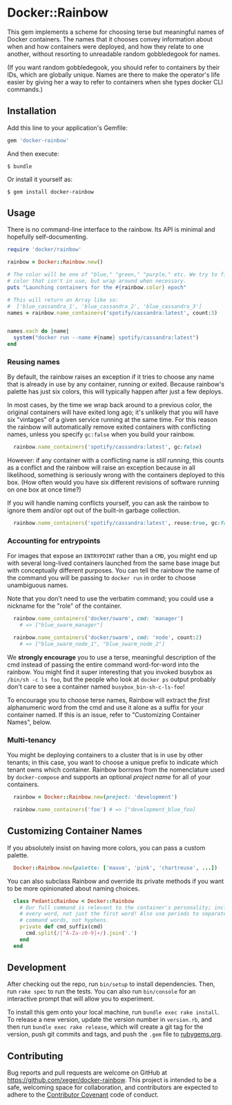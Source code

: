 # Docker::Rainbow

This gem implements a scheme for choosing terse but meaningful names of Docker
containers. The names that it chooses convey information about when and how
containers were deployed, and how they relate to one another, without resorting
to unreadable random gobbledegook for names.

(If you want random gobbledegook, you should refer to containers by their IDs,
which are globally unique. Names are there to make the operator's life easier
by giving her a way to refer to containers when she types docker CLI commands.)

## Installation

Add this line to your application's Gemfile:

```ruby
gem 'docker-rainbow'
```

And then execute:

    $ bundle

Or install it yourself as:

    $ gem install docker-rainbow

## Usage

There is no command-line interface to the rainbow. Its API is minimal and
hopefully self-documenting.

```ruby
require 'docker/rainbow'

rainbow = Docker::Rainbow.new()

# The color will be one of "blue," "green," "purple," etc. We try to find a
# color that isn't in use, but wrap around when necessary.
puts "Launching containers for the #{rainbow.color} epoch"

# This will return an Array like so:
#  ['blue_cassandra_1', 'blue_cassandra_2', 'blue_cassandra_3']
names = rainbow.name_containers('spotify/cassandra:latest', count:3)


names.each do |name|
  system("docker run --name #{name} spotify/cassandra:latest")
end
```

### Reusing names

By default, the rainbow raises an exception if it tries to choose any name
that is already in use by any container, running _or_ exited. Because rainbow's
palette has just six colors, this will typically happen after just a few
deploys.

In most cases, by the time we wrap back around to a previous color, the original
containers will have exited long ago; it's unlikely that you will have six
"vintages" of a given service running at the same time. For this reason the
rainbow will automatically remove exited containers with conflicting names,
unless you specify `gc:false` when you build your rainbow.

```ruby
  rainbow.name_containers('spotify/cassandra:latest', gc:false)
```

However: if any container with a conflicting name is *still running*, this
counts as a conflict and the rainbow will raise an exception because in all
likelihood, something is seriously wrong with the containers deployed to this
box. (How often would you have six different revisions of software running
on one box at once time?)

If you will handle naming conflicts yourself, you can ask the rainbow to ignore
them and/or opt out of the built-in garbage collection.

```ruby
  rainbow.name_containers('spotify/cassandra:latest', reuse:true, gc:false)
```

### Accounting for entrypoints

For images that expose an `ENTRYPOINT` rather than a `CMD`, you might end up
with several long-lived containers launched from the same base image but with
conceptually different purposes. You can tell the rainbow the name of the
command you will be passing to `docker run` in order to choose unambiguous
names.

Note that you don't need to use the verbatim command; you could use a nickname
for the "role" of the container.

```ruby
  rainbow.name_containers('docker/swarm', cmd: 'manager')
    # => ["blue_swarm_manager"]

  rainbow.name_containers('docker/swarm', cmd: 'node', count:2)
    # => ["blue_swarm_node_1", "blue_swarm_node_2"]
```

We **strongly encourage** you to use a terse, meaningful description of the
cmd instead of passing the entire command word-for-word into the rainbow. You
might find it super interesting that you invoked busybox as `/bin/sh -c ls foo`,
but the people who look at `docker ps` output probably don't care to see a
container named `busybox_bin-sh-c-ls-foo`!

To encourage you to choose terse names, Rainbow will extract the _first_
alphanumeric word from the cmd and use it alone as a suffix for your container
named. If this is an issue, refer to "Customizing Container Names", below.

### Multi-tenancy

You might be deploying containers to a cluster that is in use by other tenants;
in this case, you want to choose a unique prefix to indicate which tenant owns
which container. Rainbow borrows from the nomenclature used by `docker-compose`
and supports an optional *project name* for all of your containers.

```ruby
  rainbow = Docker::Rainbow.new(project: 'development')

  rainbow.name_containers('foo') # => ["development_blue_foo]
```

## Customizing Container Names

If you absolutely insist on having more colors, you can pass a custom
palette.

```ruby
  Docker::Rainbow.new(palette: ['mauve', 'pink', 'chartreuse', ...])
```

You can also subclass Rainbow and override its private methods if you want
to be more opinionated about naming choices.

```ruby
  class PedanticRainbow < Docker::Rainbow
    # Our full command is relevant to the container's personality; include
    # every word, not just the first word! Also use periods to separate
    # command words, not hyphens.
    private def cmd_suffix(cmd)
      cmd.split(/[^A-Za-z0-9]+/).join('.')
    end
  end
```

## Development

After checking out the repo, run `bin/setup` to install dependencies. Then, run `rake spec` to run the tests. You can also run `bin/console` for an interactive prompt that will allow you to experiment.

To install this gem onto your local machine, run `bundle exec rake install`. To release a new version, update the version number in `version.rb`, and then run `bundle exec rake release`, which will create a git tag for the version, push git commits and tags, and push the `.gem` file to [rubygems.org](https://rubygems.org).

## Contributing

Bug reports and pull requests are welcome on GitHub at https://github.com/xeger/docker-rainbow. This project is intended to be a safe, welcoming space for collaboration, and contributors are expected to adhere to the [Contributor Covenant](contributor-covenant.org) code of conduct.

